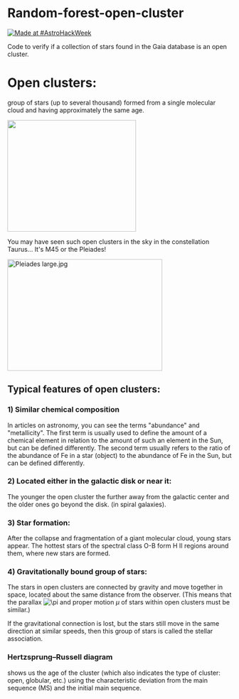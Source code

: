# Random-forest-open-cluster

[![Made at #AstroHackWeek](https://img.shields.io/badge/Made%20at-%23AstroHackWeek-8063d5.svg?style=flat)](http://astrohackweek.org/)

Code to verify if a collection of stars found in the Gaia database is an open cluster.

# Open clusters:
group of stars (up to several thousand) formed from a single molecular cloud and having approximately the same age.

<img crossorigin="anonymous" src="https://upload.wikimedia.org/wikipedia/commons/thumb/7/72/VISTA_Finds_Star_Clusters_Galore.jpg/800px-VISTA_Finds_Star_Clusters_Galore.jpg" class="jpg" alt="" width="289" height="251" style="">

You may have seen such open clusters in the sky in the constellation Taurus... It's M45 or the Pleiades!

<img crossorigin="anonymous" src="https://upload.wikimedia.org/wikipedia/commons/thumb/4/4e/Pleiades_large.jpg/800px-Pleiades_large.jpg" class="jpg" alt="Pleiades large.jpg" width="348" height="251" style="">

## Typical features of open clusters:

### 1) Similar chemical composition 

In articles on astronomy, you can see the terms "abundance" and "metallicity". The first term is usually used to define the amount of a chemical element in relation to the amount of such an element in the Sun, but can be defined differently. The second term usually refers to the ratio of the abundance of Fe in a star (object) to the abundance of Fe in the Sun, but can be defined differently.

### 2) Located either in the galactic disk or near it:

The younger the open cluster the further away from the galactic center and the older ones go beyond the disk. (in spiral galaxies). 

### 3) Star formation:

After the collapse and fragmentation of a giant molecular cloud, young stars appear. The hottest stars of the spectral class O-B form H II regions around them, where new stars are formed.

### 4) Gravitationally bound group of stars:

The stars in open clusters are connected by gravity and move together in space, located about the same distance from the observer. (This means that the parallax <img src="https://latex.codecogs.com/gif.latex?\pi" title="\pi" /> and proper motion $\mu$ of stars within open clusters must be similar.)

If the gravitational connection is lost, but the stars still move in the same direction at similar speeds, then this group of stars is called the stellar association.

### Hertzsprung–Russell diagram

shows us the age of the cluster (which also indicates the type of cluster: open, globular, etc.) using the characteristic deviation from the main sequence (MS) and the initial main sequence.

<img crossorigin="anonymous" src="https://upload.wikimedia.org/wikipedia/commons/2/27/Open_cluster_HR_diagram_ages.gif" class="gif" alt="" style="">
